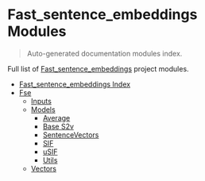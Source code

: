 # Fast_sentence_embeddings Modules

> Auto-generated documentation modules index.

Full list of [Fast_sentence_embeddings](README.md#fast_sentence_embeddings-index) project modules.

- [Fast_sentence_embeddings Index](README.md#fast_sentence_embeddings-index)
- [Fse](fse/index.md#fse)
    - [Inputs](fse/inputs.md#inputs)
    - [Models](fse/models/index.md#models)
        - [Average](fse/models/average.md#average)
        - [Base S2v](fse/models/base_s2v.md#base-s2v)
        - [SentenceVectors](fse/models/sentencevectors.md#sentencevectors)
        - [SIF](fse/models/sif.md#sif)
        - [uSIF](fse/models/usif.md#usif)
        - [Utils](fse/models/utils.md#utils)
    - [Vectors](fse/vectors.md#vectors)
